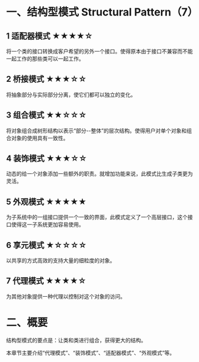 # 一、结构型模式 Structural Pattern（7）

## 1 适配器模式 ★★★★☆

将一个类的接口转换成客户希望的另外一个接口。使得原本由于接口不兼容而不能一起工作的那些类可以一起工作。

## 2 桥接模式 ★★★☆☆

将抽象部分与实际部分分离，使它们都可以独立的变化。

## 3 组合模式 ★★☆☆☆

将对象组合成树形结构以表示“部分--整体”的层次结构。使得用户对单个对象和组合对象的使用具有一致性。

## 4 装饰模式 ★★★☆☆

动态的给一个对象添加一些额外的职责。就增加功能来说，此模式比生成子类更为灵活。

## 5 外观模式 ★★★★★

为子系统中的一组接口提供一个一致的界面，此模式定义了一个高层接口，这个接口使得这一子系统更加容易使用。

## 6 享元模式 ★☆☆☆☆

以共享的方式高效的支持大量的细粒度的对象。

## 7 代理模式 ★★★★☆

为其他对象提供一种代理以控制对这个对象的访问。

# 二、概要
结构型模式的要点是：让类和类进行组合，获得更大的结构。

本章节主要介绍“代理模式”、“装饰模式”、“适配器模式”、“外观模式”等。   



